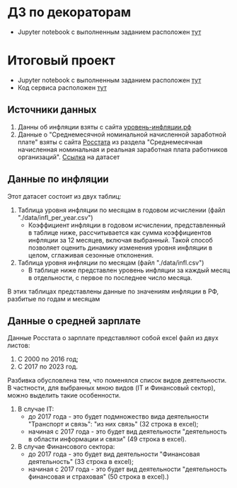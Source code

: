 # ДЗ по декораторам
- Jupyter notebook с выполненным заданием расположен [тут](https://github.com/peaceful-djony/hse_ds_stepik/blob/main/src/homework_04_OOP.ipynb)

# Итоговый проект
- Jupyter notebook с выполненным заданием расположен [тут](https://github.com/peaceful-djony/hse_ds_stepik/blob/main/src/Salary.ipynb)
- Код сервиса расположен [тут](https://github.com/peaceful-djony/hse_ds_stepik/blob/main/src/hello.py)

## Источники данных
1. Данны об инфляции взяты с сайта [уровень-инфляции.рф](https://xn----ctbjnaatncev9av3a8f8b.xn--p1ai/%D1%82%D0%B0%D0%B1%D0%BB%D0%B8%D1%86%D1%8B-%D0%B8%D0%BD%D1%84%D0%BB%D1%8F%D1%86%D0%B8%D0%B8)
2. Данные о "Среднемесячной номинальной начисленной заработной плате" взяты с сайта [Росстата](https://rosstat.gov.ru/labor_market_employment_salaries) из раздела "Среднемесячная начисленная номинальная и реальная заработная плата работников организаций". [Ссылка](https://rosstat.gov.ru/storage/mediabank/tab3-zpl_2023.xlsx) на датасет

## Данные по инфляции
Этот датасет состоит из двух таблиц:
1. Таблица уровня инфляции по месяцам в годовом исчислении (файл "./data/infl_per_year.csv")
   - Коэффициент инфляции в годовом исчислении, представленный в таблице ниже, рассчитывается как сумма коэффициентов инфляции за 12 месяцев, включая выбранный. Такой способ позволяет оценить динамику изменения уровня инфляции в целом, сглаживая сезонные отклонения.
2. Таблица уровня инфляции по месяцам (файл "./data/infl.csv")
   - В таблице ниже представлен уровень инфляции за каждый месяц в отдельности, с первое по последнее число месяца.

В этих таблицах представлены данные по значениям инфляции в РФ, разбитые по годам и месяцам

## Данные о средней зарплате

Данные Росстата о зарплате представляют собой excel файл из двух листов:
1. С 2000 по 2016 год;
2. С 2017 по 2023 год.

Разбивка обусловлена тем, что поменялся список видов деятельности. В частности, для выбранных мною видов (IT и Финансовый сектор),
можно выделить такие особенности.
1. В случае IT:
   - до 2017 года - это будет подмножество вида деятельности "Транспорт и связь": "из них связь" (32 строка в excel);
   - начиная с 2017 года - это будет вид деятельности "деятельность в области информации и связи" (49 строка в excel).
2. В случае Финансового сектора:
   - до 2017 года - это будет вид деятельности "Финансовая деятельность" (33 строка в excel);
   - начиная с 2017 года - это будет вид деятельности "деятельность финансовая и страховая" (50 строка в excel).)